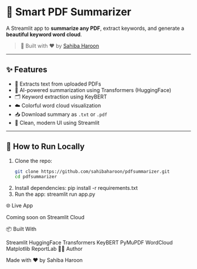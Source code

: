 # 📄 Smart PDF Summarizer

A Streamlit app to **summarize any PDF**, extract keywords, and generate a **beautiful keyword word cloud**.

> 🚀 Built with ❤️ by [Sahiba Haroon](https://github.com/sahibaharoon)

---

## ✨ Features

- 🧠 Extracts text from uploaded PDFs
- 📝 AI-powered summarization using Transformers (HuggingFace)
- 🗂 Keyword extraction using KeyBERT
- ☁️ Colorful word cloud visualization
- 📥 Download summary as `.txt` or `.pdf`
- 🔐 Clean, modern UI using Streamlit

---

## 🚀 How to Run Locally

1. Clone the repo:
   ```bash
   git clone https://github.com/sahibaharoon/pdfsummarizer.git
   cd pdfsummarizer
2. Install dependencies:
    pip install -r requirements.txt
3. Run the app:
    streamlit run app.py

🌐 Live App

Coming soon on Streamlit Cloud

📦 Built With

Streamlit
HuggingFace 
Transformers
KeyBERT
PyMuPDF
WordCloud
Matplotlib
ReportLab
🙋‍♀️ Author

Made with ❤️ by Sahiba Haroon
